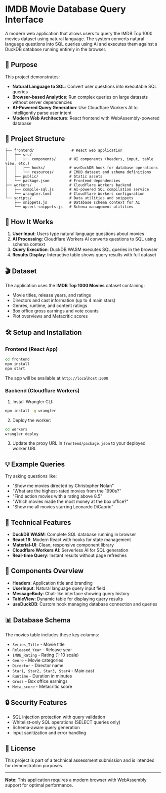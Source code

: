# IMDB Movie Database Query Interface

A modern web application that allows users to query the IMDB Top 1000 movies dataset using natural language. The system converts natural language questions into SQL queries using AI and executes them against a DuckDB database running entirely in the browser.

## 🎯 Purpose

This project demonstrates:
- **Natural Language to SQL**: Convert user questions into executable SQL queries
- **Browser-based Analytics**: Run complex queries on large datasets without server dependencies
- **AI-Powered Query Generation**: Use Cloudflare Workers AI to intelligently parse user intent
- **Modern Web Architecture**: React frontend with WebAssembly-powered database

## 📁 Project Structure

```
├── frontend/                 # React web application
│   ├── src/
│   │   ├── components/      # UI components (headers, input, table view, etc.)
│   │   ├── hooks/           # useDuckDB hook for database operations
│   │   └── resources/       # IMDB dataset and schema definitions
│   ├── public/              # Static assets
│   └── package.json         # Frontend dependencies
├── workers/                 # Cloudflare Workers backend
│   ├── compile-sql.js       # AI-powered SQL compilation service
│   └── wrangler.toml        # Cloudflare Workers configuration
└── scripts/                 # Data utilities and snippets
    ├── snippets.js          # Database schema context for AI
    └── upsert-snippets.js   # Schema management utilities
```

## 🚀 How It Works

1. **User Input**: Users type natural language questions about movies
2. **AI Processing**: Cloudflare Workers AI converts questions to SQL using schema context
3. **Query Execution**: DuckDB WASM executes SQL queries in the browser
4. **Results Display**: Interactive table shows query results with full dataset

## 🎬 Dataset

The application uses the **IMDB Top 1000 Movies** dataset containing:
- Movie titles, release years, and ratings
- Directors and cast information (up to 4 main stars)
- Genres, runtime, and content ratings
- Box office gross earnings and vote counts
- Plot overviews and Metacritic scores

## 🛠️ Setup and Installation

### Frontend (React App)

```bash
cd frontend
npm install
npm start
```

The app will be available at `http://localhost:3000`

### Backend (Cloudflare Workers)

1. Install Wrangler CLI:
```bash
npm install -g wrangler
```

2. Deploy the worker:
```bash
cd workers
wrangler deploy
```

3. Update the proxy URL in `frontend/package.json` to your deployed worker URL

## 💡 Example Queries

Try asking questions like:
- "Show me movies directed by Christopher Nolan"
- "What are the highest-rated movies from the 1990s?"
- "Find action movies with a rating above 8.5"
- "Which movies made the most money at the box office?"
- "Show me all movies starring Leonardo DiCaprio"

## 🔧 Technical Features

- **DuckDB WASM**: Complete SQL database running in browser
- **React 19**: Modern React with hooks for state management
- **Material-UI**: Clean, responsive component library
- **Cloudflare Workers AI**: Serverless AI for SQL generation
- **Real-time Query**: Instant results without page refreshes

## 🎨 Components Overview

- **Headers**: Application title and branding
- **UserInput**: Natural language query input field
- **MessageBody**: Chat-like interface showing query history
- **TableView**: Dynamic table for displaying query results
- **useDuckDB**: Custom hook managing database connection and queries

## 📊 Database Schema

The movies table includes these key columns:
- `Series_Title` - Movie title
- `Released_Year` - Release year
- `IMDB_Rating` - Rating (1-10 scale)
- `Genre` - Movie categories
- `Director` - Director name
- `Star1, Star2, Star3, Star4` - Main cast
- `Runtime` - Duration in minutes
- `Gross` - Box office earnings
- `Meta_score` - Metacritic score

## 🔒 Security Features

- SQL injection protection with query validation
- Whitelist-only SQL operations (SELECT queries only)
- Schema-aware query generation
- Input sanitization and error handling

## 📝 License

This project is part of a technical assessment submission and is intended for demonstration purposes.

---

**Note**: This application requires a modern browser with WebAssembly support for optimal performance.
